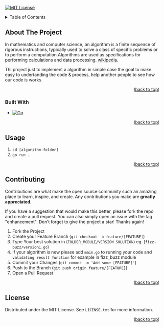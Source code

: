 <a name="readme-top"></a>

[![MIT License][license-shield]][license-url]

<!-- TABLE OF CONTENTS -->
<details>
  <summary>Table of Contents</summary>
  <ol>
    <li>
      <a href="#about-the-project">About The Project</a>
      <ul>
        <li><a href="#built-with">Built With</a></li>
      </ul>
    </li>
    <li><a href="#usage">Usage</a></li>
    <li><a href="#contributing">Contributing</a></li>
    <li><a href="#license">License</a></li>
  </ol>
</details>



<!-- ABOUT THE PROJECT -->
## About The Project

In mathematics and computer science, an algorithm is a finite sequence of rigorous instructions, typically used to solve a class of specific problems or to perform a computation.Algorithms are used as specifications for performing calculations and data processing. [wikipedia][wikipedia-algorithm].

Thi project just to implement a algorithm in simple case the goal to make easy to undertanding the code & process, help another people to see how our code is works.

<p align="right">(<a href="#readme-top">back to top</a>)</p>



### Built With

* [![Go][Go.com]][Go-url]

<p align="right">(<a href="#readme-top">back to top</a>)</p>

<!-- USAGE EXAMPLES -->
## Usage
1. ```cd [algorithm-folder]```
2. ```go run .```
<p align="right">(<a href="#readme-top">back to top</a>)</p>

<!-- CONTRIBUTING -->
## Contributing

Contributions are what make the open source community such an amazing place to learn, inspire, and create. Any contributions you make are **greatly appreciated**.

If you have a suggestion that would make this better, please fork the repo and create a pull request. You can also simply open an issue with the tag "enhancement".
Don't forget to give the project a star! Thanks again!

1. Fork the Project
2. Create your Feature Branch (`git checkout -b feature/[FEATURE]`)
3. Type Your best solution in (`FOLDER_MODULE/VERSION SOLUTION`) eg. (`fizz-buzz/version1.go`) 
4. If your algorithm is new please add `main.go` to running your code and `validating result function` for example in fizz_buzz module
5. Commit your Changes (`git commit -m 'Add some [FEATURE]'`)
6. Push to the Branch (`git push origin feature/[FEATURE]`)
7. Open a Pull Request

<p align="right">(<a href="#readme-top">back to top</a>)</p>


<!-- LICENSE -->
## License

Distributed under the MIT License. See `LICENSE.txt` for more information.

<p align="right">(<a href="#readme-top">back to top</a>)</p>


[GO.com]:https://img.shields.io/badge/GO%201.19-0769AD?style=flat&logo=go&logoColor=white
[GO-Url]:https://go.dev/
[license-shield]: https://img.shields.io/github/license/briankliwon/algorithm
[license-url]: https://github.com/briankliwon/algorithm-go/blob/main/LICENSE
[wikipedia-algorithm]:https://en.wikipedia.org/wiki/Algorithm

